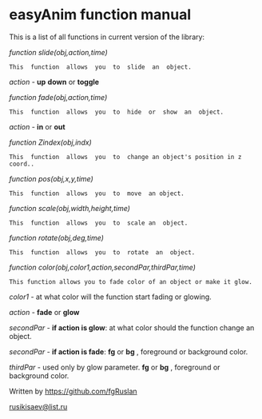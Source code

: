 # easyAnim  function  manual

This  is  a  list  of  all  functions  in  current  version  of  the  library:

*function slide(obj,action,time)*
```
This  function  allows  you  to  slide  an  object.
```
*action* - **up** **down** or **toggle**


*function fade(obj,action,time)*
```
This  function  allows  you  to  hide  or  show  an  object.
```
*action* - **in** or **out**


*function Zindex(obj,indx)*
```
This  function  allows  you  to  change an object's position in z coord..
```

*function pos(obj,x,y,time)*
```
This  function  allows  you  to  move  an object.
```

*function scale(obj,width,height,time)*
```
This  function  allows  you  to  scale an  object.
```

*function rotate(obj,deg,time)*
```
This  function  allows  you  to  rotate  an  object.
```

*function color(obj,color1,action,secondPar,thirdPar,time)*
```
This function allows you to fade color of an object or make it glow.
```
*color1* - at what color will the function start fading or glowing.

*action* - **fade** or **glow**

*secondPar* - **if action is glow**: at what color should the function change an object.

*secondPar* - **if action is fade**: **fg** or **bg**  ,  foreground  or  background  color.

*thirdPar* - used  only  by  glow  parameter.  **fg** or **bg**  ,  foreground  or  background  color.


Written  by  https://github.com/fgRuslan

rusikisaev@list.ru
